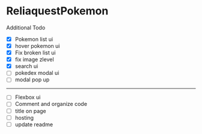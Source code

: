 # ReliaquestPokemon

Additional Todo
- [X] Pokemon list ui
- [X] hover pokemon ui
- [X] Fix broken list ui
- [X] fix image zlevel
- [X] search ui
- [ ] pokedex modal ui
- [ ] modal pop up
 --------
- [ ] Flexbox ui
- [ ] Comment and organize code
- [ ] title on page
- [ ] hosting
- [ ] update readme

